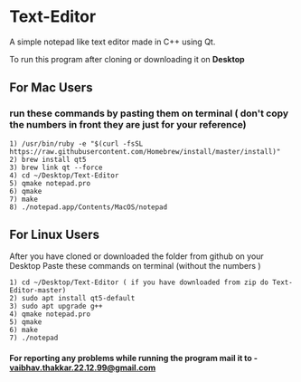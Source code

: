 # Text-Editor
A simple notepad like text editor made in C++ using Qt.

To run this program after cloning or downloading it on **Desktop**

## For Mac Users

### run these commands by pasting them on terminal ( don't copy the numbers in front they are just for your reference)

```
1) /usr/bin/ruby -e "$(curl -fsSL https://raw.githubusercontent.com/Homebrew/install/master/install)"
2) brew install qt5
3) brew link qt --force
4) cd ~/Desktop/Text-Editor
5) qmake notepad.pro
6) qmake
7) make
8) ./notepad.app/Contents/MacOS/notepad
```


## For Linux Users 

After you have cloned or downloaded the folder from github on your Desktop
Paste these commands on terminal (without the numbers )

```
1) cd ~/Desktop/Text-Editor ( if you have downloaded from zip do Text-Editor-master)
2) sudo apt install qt5-default
3) sudo apt upgrade g++
4) qmake notepad.pro
5) qmake
6) make
7) ./notepad
```

#### For reporting any problems while running the program mail it to - vaibhav.thakkar.22.12.99@gmail.com
